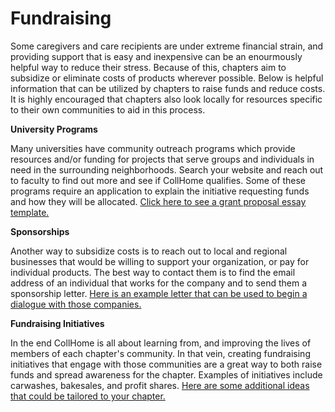 # Fundraising

Some caregivers and care recipients are under extreme financial strain, and providing support that is easy and inexpensive can be an enourmously helpful way to reduce their stress. Because of this, chapters aim to subsidize or eliminate costs of products wherever possible. Below is helpful information that can be utilized by chapters to raise funds and reduce costs. It is highly encouraged that chapters also look locally for resources specific to their own communities to aid in this process.

**University Programs**

Many universities have community outreach programs which provide resources and/or funding for projects that serve groups and individuals in need in the surrounding neighborhoods. Search your website and reach out to faculty to find out more and see if CollHome qualifies. Some of these programs require an application to explain the initiative requesting funds and how they will be allocated. [Click here to see a grant proposal essay template.](https://github.com/CollHome/collhome-resources/blob/master/Start%20a%20CollHome/Fundraising/Grant%20Proposal%20Template.md)

**Sponsorships**

Another way to subsidize costs is to reach out to local and regional businesses that would be willing to support your organization, or pay for individual products. The best way to contact them is to find the email address of an individual that works for the company and to send them a sponsorship letter. [Here is an example letter that can be used to begin a dialogue with those companies.](https://github.com/CollHome/collhome-resources/blob/master/Start%20a%20CollHome/Fundraising/Sponsorship%20Letter%20Template.md)

**Fundraising Initiatives**

In the end CollHome is all about learning from, and improving the lives of members of each chapter's community. In that vein, creating fundraising initiatives that engage with those communities are a great way to both raise funds and spread awareness for the chapter. Examples of initiatives include carwashes, bakesales, and profit shares. [Here are some additional ideas that could be tailored to your chapter.](http://www.thefundraisingauthority.com/fundraising-ideas/17-ways-to-raise-25000/)
